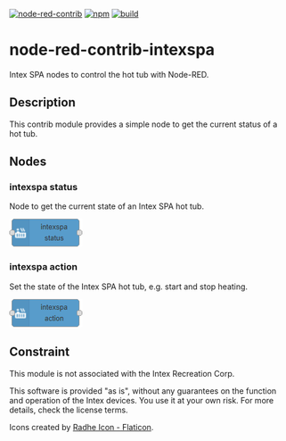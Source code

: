 [![node-red-contrib](https://img.shields.io/badge/node--red-node--red--contrib--intexspa-aa4444.svg?style=flat-square)](https://flows.nodered.org/node/node-red-contrib-intexspa)
[![npm](https://img.shields.io/npm/v/node-red-contrib-intexspa.svg?style=flat-square)](https://www.npmjs.com/package/node-red-contrib-intexspa)
[![build](https://img.shields.io/github/workflow/status/claudiospizzi/node-red-contrib-intexspa/ci?style=flat-square)](https://github.com/claudiospizzi/node-red-contrib-intexspa/actions/workflows/ci.yml)

# node-red-contrib-intexspa

Intex SPA nodes to control the hot tub with Node-RED.

## Description

This contrib module provides a simple node to get the current status of a hot tub.

## Nodes

### intexspa status

Node to get the current state of an Intex SPA hot tub.

![intexspa status](.assets/intexspa-status.png)

### intexspa action

Set the state of the Intex SPA hot tub, e.g. start and stop heating.

![intexspa action](.assets/intexspa-action.png)

## Constraint

This module is not associated with the Intex Recreation Corp.

This software is provided "as is", without any guarantees on the function and operation of the Intex devices. You use it at your own risk. For more details, check the license terms.

Icons created by [Radhe Icon - Flaticon](https://www.flaticon.com/free-icons/ui).
